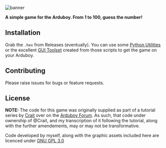 ![banner](https://github.com/nchpmn/HigherLower/assets/385808/726e9627-1aaf-4c41-8372-20f5fc100a9d)

**A simple game for the Arduboy. From 1 to 100, guess the number!**

## Installation

Grab the `.hex` from Releases (eventually). You can use some [Python Utilities](https://github.com/MrBlinky/Arduboy-Python-Utilities) or the excellent [GUI Toolset](https://github.com/randomouscrap98/arduboy_toolset) created from those scripts to get the game on your Arduboy.

## Contributing

Please raise issues for bugs or feature requests.

## License

**NOTE:** The code for this game was originally supplied as part of a tutorial series by [Crait](http://github.com/crait) over on the [Arduboy Forum](https://community.arduboy.com/t/make-your-own-arduboy-game-part-5-your-first-game/7928). As such, that code under ownership of @Crait, and my transcription of it following the tutorial, along with the further amendements, may or may not be transformative.

Code developed by myself, along with the graphic assets included here are licenced under [GNU GPL 3.0](https://www.gnu.org/licenses/gpl-3.0-standalone.html)
